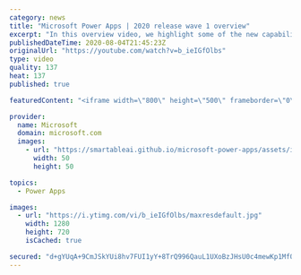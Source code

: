 ```yaml
---
category: news
title: "Microsoft Power Apps | 2020 release wave 1 overview"
excerpt: "In this overview video, we highlight some of the new capabilities included in the latest update to Microsoft Power Apps.      Here are the capabilities covered:     UI enhancements       • Save is always visible       • Chart formatting  Grid user experience enhancements       • Conditional search  "
publishedDateTime: 2020-08-04T21:45:23Z
originalUrl: "https://youtube.com/watch?v=b_ieIGfOlbs"
type: video
quality: 137
heat: 137
published: true

featuredContent: "<iframe width=\"800\" height=\"500\" frameborder=\"0\" src=\"https://www.youtube.com/embed/b_ieIGfOlbs\" allow=\"accelerometer; autoplay; encrypted-media; gyroscope; picture-in-picture\" allowfullscreen></iframe>"

provider:
  name: Microsoft
  domain: microsoft.com
  images:
    - url: "https://smartableai.github.io/microsoft-power-apps/assets/images/organizations/microsoft.com-50x50.jpg"
      width: 50
      height: 50

topics:
  - Power Apps

images:
  - url: "https://i.ytimg.com/vi/b_ieIGfOlbs/maxresdefault.jpg"
    width: 1280
    height: 720
    isCached: true

secured: "d+gYUqA+9CmJSkYUi8hv7FUI1yY+8TrQ996QauL1UXoBzJHsU0c4mewKp1MfOFOtUYFsObeh4C5KVunWunFl9cHpPfKmTypSbWHnFo3lLQcSosZ4jSM3zq+vB36WYV6tosN/zaw0G/r1sk3UF0GkBzXAUbs0zBaPiFEuQs/9KfRuJSiOiApkcmMQ6lsLa5X42t9VCzWchclmiz3HyrhB9oUZ3Sxma7a9HdaTwfIwr/s1s9Jux5r2ydtqJFeRirzYjTnNS5l+CQtKY8BT3arJAAOL+PiPZ7ajGDTrq0FRCsnufa7Qc+J3uPQLbFbkyen3l7LmHP56A8nHjqMFMYsqgre7Gbu1W9Hc/ZheBzFujR440bMhEzs2ndyqDpAxQPQ8lb1f8NaJPAWPET3qE5g94Gf7/fsQ/QYbRGASNOE8t340BBeKURnKRkItBvkDAyZj;N8bG2WUH+I65BIUo00t4jg=="
---
```


